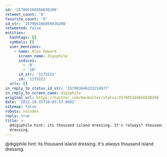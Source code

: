 ```yaml
---
id: '257905166056030208'
retweet_count: '0'
favorite_count: '0'
id_str: '257905166056030208'
retweeted: false
entities:
  hashtags: []
  symbols: []
  user_mentions:
    - name: Alex Howard
      screen_name: digiphile
      indices:
        - '0'
        - '10'
      id_str: '1175221'
      id: '1175221'
  urls: []
in_reply_to_status_id_str: '257903646233214977'
in_reply_to_screen_name: digiphile
original_url: https://twitter.com/benbalter/status/257905166056030208
date: '2012-10-15T18:05:57.000Z'
sitemap: false
robots: noindex
reply: true
title: >-
  @digiphile hint: its thousand island dressing. It's *always* thousand island
  dressing.
---
```


@digiphile hint: its thousand island dressing. It's *always* thousand island dressing.